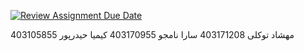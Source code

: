 [![Review Assignment Due Date](https://classroom.github.com/assets/deadline-readme-button-22041afd0340ce965d47ae6ef1cefeee28c7c493a6346c4f15d667ab976d596c.svg)](https://classroom.github.com/a/iDQJgb-p)

403105855 مهشاد توکلی
403171208 سارا نامجو
403170955 کیمیا حیدرپور
